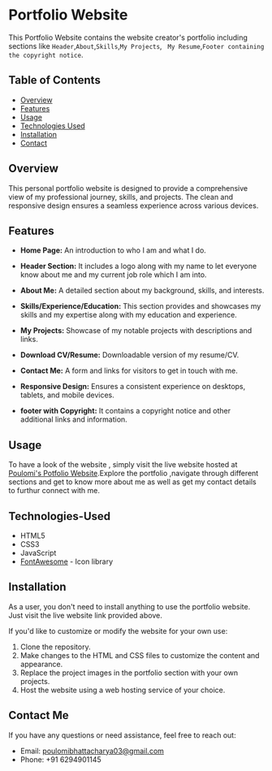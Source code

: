 # Portfolio Website

This Portfolio Website contains the website creator's portfolio including sections like `Header`,`About`,`Skills`,`My Projects`, ` My Resume`,`Footer containing the copyright notice`.


## Table of Contents

- [Overview](#Overview)
- [Features](#features)
- [Usage](#usage)
- [Technologies Used](#technologies-used)
- [Installation](#installation)
- [Contact](#contact)


## Overview

This personal portfolio website is designed to provide a comprehensive view of my professional journey, skills, and projects. The clean and responsive design ensures a seamless experience across various devices.

## Features 

- **Home Page:** An introduction to who I am and what I do.

- **Header Section:** It includes a logo along with my name to let everyone know about me and my current job role which I am into.

- **About Me:** A detailed section about my background, skills, and interests.

- **Skills/Experience/Education:** This section provides and showcases my skills and my expertise along with my education and experience.

- **My Projects:** Showcase of my notable projects with descriptions and links.

- **Download CV/Resume:** Downloadable version of my resume/CV.

- **Contact Me:** A form and links for visitors to get in touch with me.

- **Responsive Design:** Ensures a consistent experience on desktops, tablets, and mobile devices.

- **footer with Copyright:** It contains a copyright notice and other additional links and information.


## Usage

To have a look of the website , simply visit the live website hosted at [Poulomi's Potfolio Website](https://k29hlk.csb.app/).Explore the portfolio ,navigate through different sections and get to know more about me as well as get my contact details to furthur connect with me.

## Technologies-Used


- HTML5
- CSS3
- JavaScript
- [FontAwesome](https://fontawesome.com/) - Icon library


## Installation

As a user, you don't need to install anything to use the portfolio website. Just visit the live website link provided above.

If you'd like to customize or modify the website for your own use:

1. Clone the repository.
2. Make changes to the HTML and CSS files to customize the content and appearance.
3. Replace the project images in the portfolio section with your own projects.
4. Host the website using a web hosting service of your choice.


## Contact Me

If you have any questions or need assistance, feel free to reach out:

- Email: poulomibhattacharya03@gmail.com
- Phone: +91 6294901145

